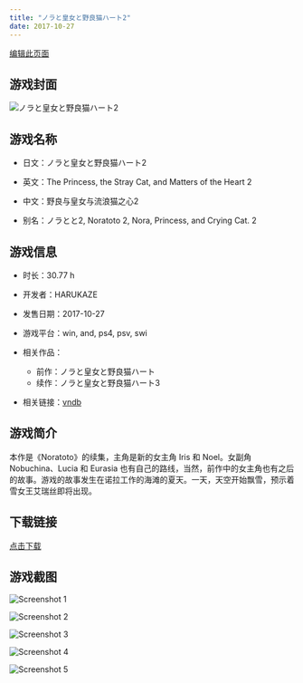 ```yaml
---
title: "ノラと皇女と野良猫ハート2"
date: 2017-10-27
---
```

[编辑此页面](https://github.com/ACG-3/ADV3-source/blob/main/source/_posts/games/%E3%83%8E%E3%83%A9%E3%81%A8%E7%9A%87%E5%A5%B3%E3%81%A8%E9%87%8E%E8%89%AF%E7%8C%AB%E3%83%8F%E3%83%BC%E3%83%882.md)

## 游戏封面

![ノラと皇女と野良猫ハート2](https%3A//pan.timero.xyz/onedrive/img_lib_001/%E3%83%8E%E3%83%A9%E3%81%A8%E7%9A%87%E5%A5%B3%E3%81%A8%E9%87%8E%E8%89%AF%E7%8C%AB%E3%83%8F%E3%83%BC%E3%83%882_cover.avif)


## 游戏名称

- 日文：ノラと皇女と野良猫ハート2
- 英文：The Princess, the Stray Cat, and Matters of the Heart 2
- 中文：野良与皇女与流浪猫之心2

- 别名：ノラとと2, Noratoto 2, Nora, Princess, and Crying Cat. 2


## 游戏信息

- 时长：30.77 h
- 开发者：HARUKAZE
- 发售日期：2017-10-27
- 游戏平台：win, and, ps4, psv, swi
- 相关作品：
   - 前作：ノラと皇女と野良猫ハート
   - 续作：ノラと皇女と野良猫ハート3

- 相关链接：[vndb](https://vndb.org/v19841)


## 游戏简介

本作是《Noratoto》的续集，主角是新的女主角 Iris 和 Noel。女副角 Nobuchina、Lucia 和 Eurasia 也有自己的路线，当然，前作中的女主角也有之后的故事。游戏的故事发生在诺拉工作的海滩的夏天。一天，天空开始飘雪，预示着雪女王艾瑞丝即将出现。




## 下载链接

[点击下载](https://pan.timero.xyz/onedrive/adv_lib_001/%E3%83%8E%E3%83%A9%E3%81%A8%E7%9A%87%E5%A5%B3%E3%81%A8%E9%87%8E%E8%89%AF%E7%8C%AB%E3%83%8F%E3%83%BC%E3%83%882)


## 游戏截图


![Screenshot 1](https%3A//pan.timero.xyz/onedrive/img_lib_001/%E3%83%8E%E3%83%A9%E3%81%A8%E7%9A%87%E5%A5%B3%E3%81%A8%E9%87%8E%E8%89%AF%E7%8C%AB%E3%83%8F%E3%83%BC%E3%83%882_Screenshot_1.avif)

![Screenshot 2](https%3A//pan.timero.xyz/onedrive/img_lib_001/%E3%83%8E%E3%83%A9%E3%81%A8%E7%9A%87%E5%A5%B3%E3%81%A8%E9%87%8E%E8%89%AF%E7%8C%AB%E3%83%8F%E3%83%BC%E3%83%882_Screenshot_2.avif)

![Screenshot 3](https%3A//pan.timero.xyz/onedrive/img_lib_001/%E3%83%8E%E3%83%A9%E3%81%A8%E7%9A%87%E5%A5%B3%E3%81%A8%E9%87%8E%E8%89%AF%E7%8C%AB%E3%83%8F%E3%83%BC%E3%83%882_Screenshot_3.avif)

![Screenshot 4](https%3A//pan.timero.xyz/onedrive/img_lib_001/%E3%83%8E%E3%83%A9%E3%81%A8%E7%9A%87%E5%A5%B3%E3%81%A8%E9%87%8E%E8%89%AF%E7%8C%AB%E3%83%8F%E3%83%BC%E3%83%882_Screenshot_4.avif)

![Screenshot 5](https%3A//pan.timero.xyz/onedrive/img_lib_001/%E3%83%8E%E3%83%A9%E3%81%A8%E7%9A%87%E5%A5%B3%E3%81%A8%E9%87%8E%E8%89%AF%E7%8C%AB%E3%83%8F%E3%83%BC%E3%83%882_Screenshot_5.avif)

